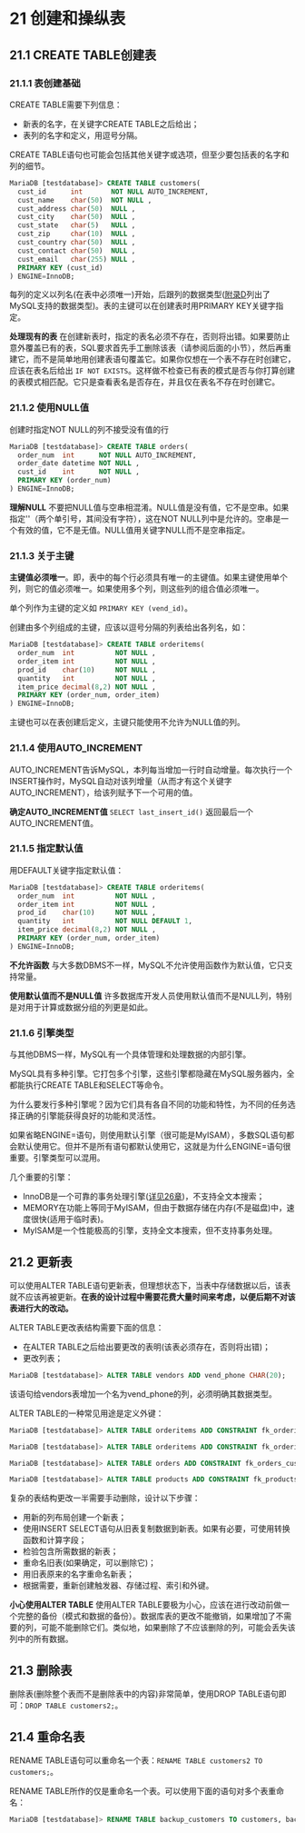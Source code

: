 # 21 创建和操纵表

## 21.1 CREATE TABLE创建表

### 21.1.1 表创建基础

CREATE TABLE需要下列信息：
* 新表的名字，在关键字CREATE TABLE之后给出；
* 表列的名字和定义，用逗号分隔。

CREATE TABLE语句也可能会包括其他关键字或选项，但至少要包括表的名字和列的细节。

```SQL
MariaDB [testdatabase]> CREATE TABLE customers(
  cust_id      int       NOT NULL AUTO_INCREMENT,
  cust_name    char(50)  NOT NULL ,
  cust_address char(50)  NULL ,
  cust_city    char(50)  NULL ,
  cust_state   char(5)   NULL ,
  cust_zip     char(10)  NULL ,
  cust_country char(50)  NULL ,
  cust_contact char(50)  NULL ,
  cust_email   char(255) NULL ,
  PRIMARY KEY (cust_id)
) ENGINE=InnoDB;
```

每列的定义以列名(在表中必须唯一)开始，后跟列的数据类型([附录D](./appendixD.md)列出了MySQL支持的数据类型)。表的主键可以在创建表时用PRIMARY KEY关键字指定。

**处理现有的表** 在创建新表时，指定的表名必须不存在，否则将出错。如果要防止意外覆盖已有的表，SQL要求首先手工删除该表（请参阅后面的小节），然后再重建它，而不是简单地用创建表语句覆盖它。如果你仅想在一个表不存在时创建它，应该在表名后给出 `IF NOT EXISTS`。这样做不检查已有表的模式是否与你打算创建的表模式相匹配。它只是查看表名是否存在，并且仅在表名不存在时创建它。

### 21.1.2 使用NULL值

创建时指定NOT NULL的列不接受没有值的行

```SQL
MariaDB [testdatabase]> CREATE TABLE orders(
  order_num  int      NOT NULL AUTO_INCREMENT,
  order_date datetime NOT NULL ,
  cust_id    int      NOT NULL ,
  PRIMARY KEY (order_num)
) ENGINE=InnoDB;
```

**理解NULL** 不要把NULL值与空串相混淆。NULL值是没有值，它不是空串。如果指定''（两个单引号，其间没有字符），这在NOT NULL列中是允许的。空串是一个有效的值，它不是无值。NULL值用关键字NULL而不是空串指定。

### 21.1.3 关于主键

**主键值必须唯一**。即，表中的每个行必须具有唯一的主键值。如果主键使用单个列，则它的值必须唯一。如果使用多个列，则这些列的组合值必须唯一。

单个列作为主键的定义如 `PRIMARY KEY (vend_id)`。

创建由多个列组成的主键，应该以逗号分隔的列表给出各列名，如：

```SQL
MariaDB [testdatabase]> CREATE TABLE orderitems(
  order_num  int          NOT NULL ,
  order_item int          NOT NULL ,
  prod_id    char(10)     NOT NULL ,
  quantity   int          NOT NULL ,
  item_price decimal(8,2) NOT NULL ,
  PRIMARY KEY (order_num, order_item)
) ENGINE=InnoDB;
```

主键也可以在表创建后定义，主键只能使用不允许为NULL值的列。

### 21.1.4 使用AUTO_INCREMENT

AUTO_INCREMENT告诉MySQL，本列每当增加一行时自动增量。每次执行一个INSERT操作时，MySQL自动对该列增量（从而才有这个关键字AUTO_INCREMENT），给该列赋予下一个可用的值。

**确定AUTO_INCREMENT值** `SELECT last_insert_id()` 返回最后一个AUTO_INCREMENT值。

### 21.1.5 指定默认值

用DEFAULT关键字指定默认值：

```SQL
MariaDB [testdatabase]> CREATE TABLE orderitems(
  order_num  int          NOT NULL ,
  order_item int          NOT NULL ,
  prod_id    char(10)     NOT NULL ,
  quantity   int          NOT NULL DEFAULT 1,
  item_price decimal(8,2) NOT NULL ,
  PRIMARY KEY (order_num, order_item)
) ENGINE=InnoDB;
```

**不允许函数** 与大多数DBMS不一样，MySQL不允许使用函数作为默认值，它只支持常量。

**使用默认值而不是NULL值** 许多数据库开发人员使用默认值而不是NULL列，特别是对用于计算或数据分组的列更是如此。 

### 21.1.6 引擎类型

与其他DBMS一样，MySQL有一个具体管理和处理数据的内部引擎。

MySQL具有多种引擎。它打包多个引擎，这些引擎都隐藏在MySQL服务器内，全都能执行CREATE TABLE和SELECT等命令。

为什么要发行多种引擎呢？因为它们具有各自不同的功能和特性，为不同的任务选择正确的引擎能获得良好的功能和灵活性。

如果省略ENGINE=语句，则使用默认引擎（很可能是MyISAM），多数SQL语句都会默认使用它。但并不是所有语句都默认使用它，这就是为什么ENGINE=语句很重要。引擎类型可以混用。

几个重要的引擎：
* InnoDB是一个可靠的事务处理引擎([详见26章](./chapter_26.md))，不支持全文本搜索；
* MEMORY在功能上等同于MyISAM，但由于数据存储在内存(不是磁盘)中，速度很快(适用于临时表)。
* MyISAM是一个性能极高的引擎，支持全文本搜索，但不支持事务处理。

## 21.2 更新表

可以使用ALTER TABLE语句更新表，但理想状态下，当表中存储数据以后，该表就不应该再被更新。**在表的设计过程中需要花费大量时间来考虑，以便后期不对该表进行大的改动。**

ALTER TABLE更改表结构需要下面的信息：
* 在ALTER TABLE之后给出要更改的表明(该表必须存在，否则将出错)；
* 更改列表；

```SQL
MariaDB [testdatabase]> ALTER TABLE vendors ADD vend_phone CHAR(20);
```

该语句给vendors表增加一个名为vend_phone的列，必须明确其数据类型。

ALTER TABLE的一种常见用途是定义外键：

```SQL
MariaDB [testdatabase]> ALTER TABLE orderitems ADD CONSTRAINT fk_orderitems_orders FOREIGN KEY (order_num) REFERENCES orders (order_num);

MariaDB [testdatabase]> ALTER TABLE orderitems ADD CONSTRAINT fk_orderitems_products FOREIGN KEY (prod_id) REFERENCES products (prod_id);

MariaDB [testdatabase]> ALTER TABLE orders ADD CONSTRAINT fk_orders_customers FOREIGN KEY (cust_id) REFERENCES customers (cust_id);

MariaDB [testdatabase]> ALTER TABLE products ADD CONSTRAINT fk_products_vendors FOREIGN KEY (vend_id) REFERENCES vendors (vend_id);
```

复杂的表结构更改一半需要手动删除，设计以下步骤：
* 用新的列布局创建一个新表；
* 使用INSERT SELECT语句从旧表复制数据到新表。如果有必要，可使用转换函数和计算字段；
* 检验包含所需数据的新表；
* 重命名旧表(如果确定，可以删除它)；
* 用旧表原来的名字重命名新表；
* 根据需要，重新创建触发器、存储过程、索引和外键。

**小心使用ALTER TABLE** 使用ALTER TABLE要极为小心，应该在进行改动前做一个完整的备份（模式和数据的备份）。数据库表的更改不能撤销，如果增加了不需要的列，可能不能删除它们。类似地，如果删除了不应该删除的列，可能会丢失该列中的所有数据。

## 21.3 删除表

删除表(删除整个表而不是删除表中的内容)非常简单，使用DROP TABLE语句即可：`DROP TABLE customers2;`。

## 21.4 重命名表

RENAME TABLE语句可以重命名一个表：`RENAME TABLE customers2 TO customers;`。

RENAME TABLE所作的仅是重命名一个表。可以使用下面的语句对多个表重命名：

```SQL
MariaDB [testdatabase]> RENAME TABLE backup_customers TO customers, backup_vendors TO vendors, backup_products TO products;
```

